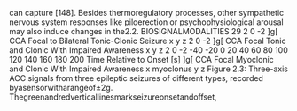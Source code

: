 can capture [148]. Besides thermoregulatory processes, other sympathetic nervous system
responses like piloerection or psychophysiological arousal may also induce changes in the2.2. BIOSIGNALMODALITIES 29
2
0
-2
]g[
CCA
Focal to Bilateral Tonic-Clonic Seizure
x
y
z
2
0
-2
]g[
CCA
Focal Tonic and Clonic With Impaired Awareness
x
y
z
2
0
-2
-40 -20 0 20 40 60 80 100 120 140 160 180 200
Time Relative to Onset [s]
]g[
CCA
Focal Myoclonic and Clonic With Impaired Awareness
x
myoclonus
y
z
Figure 2.3: Three-axis ACC signals from three epileptic seizures of different types, recorded
byasensorwitharangeof±2g. Thegreenandredverticallinesmarkseizureonsetandoffset,